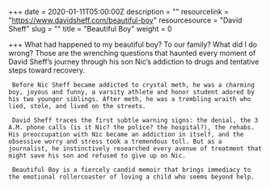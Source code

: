 +++
date = 2020-01-11T05:00:00Z
description = ""
resourcelink = "https://www.davidsheff.com/beautiful-boy"
resourcesource = "David Sheff"
slug = ""
title = "Beautiful Boy"
weight = 0

+++
What had happened to my beautiful boy? To our family? What did I do wrong? Those are the wrenching questions that haunted every moment of David Sheff’s journey through his son Nic’s addiction to drugs and tentative steps toward recovery.

     Before Nic Sheff became addicted to crystal meth, he was a charming boy, joyous and funny, a varsity athlete and honor student adored by his two younger siblings. After meth, he was a trembling wraith who lied, stole, and lived on the streets.

     David Sheff traces the first subtle warning signs: the denial, the 3 A.M. phone calls (is it Nic? the police? the hospital?), the rehabs. His preoccupation with Nic became an addiction in itself, and the obsessive worry and stress took a tremendous toll. But as a journalist, he instinctively researched every avenue of treatment that might save his son and refused to give up on Nic.

     Beautiful Boy is a fiercely candid memoir that brings immediacy to the emotional rollercoaster of loving a child who seems beyond help.